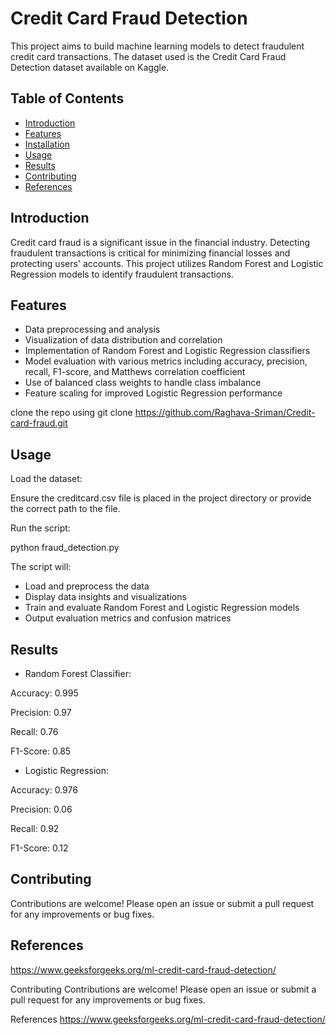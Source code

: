 # Credit Card Fraud Detection

This project aims to build machine learning models to detect fraudulent credit card transactions. The dataset used is the Credit Card Fraud Detection dataset available on Kaggle.


## Table of Contents

- [Introduction](#introduction)
- [Features](#features)
- [Installation](#installation)
- [Usage](#usage)
- [Results](#results)
- [Contributing](#contributing)
- [References](#references)
  
## Introduction

Credit card fraud is a significant issue in the financial industry. Detecting fraudulent transactions is critical for minimizing financial losses and protecting users' accounts. This project utilizes Random Forest and Logistic Regression models to identify fraudulent transactions.


## Features

- Data preprocessing and analysis
- Visualization of data distribution and correlation
- Implementation of Random Forest and Logistic Regression classifiers
- Model evaluation with various metrics including accuracy, precision, recall, F1-score, and Matthews correlation coefficient
- Use of balanced class weights to handle class imbalance
- Feature scaling for improved Logistic Regression performance

clone the repo using git clone https://github.com/Raghava-Sriman/Credit-card-fraud.git


## Usage

Load the dataset:

Ensure the creditcard.csv file is placed in the project directory or provide the correct path to the file.


Run the script:

python fraud_detection.py


The script will:

- Load and preprocess the data
- Display data insights and visualizations
- Train and evaluate Random Forest and Logistic Regression models
- Output evaluation metrics and confusion matrices


## Results

- Random Forest Classifier:

Accuracy: 0.995

Precision: 0.97

Recall: 0.76

F1-Score: 0.85


- Logistic Regression:

Accuracy: 0.976

Precision: 0.06

Recall: 0.92

F1-Score: 0.12


## Contributing

Contributions are welcome! Please open an issue or submit a pull request for any improvements or bug fixes.


## References

https://www.geeksforgeeks.org/ml-credit-card-fraud-detection/

Contributing
Contributions are welcome! Please open an issue or submit a pull request for any improvements or bug fixes.

References
https://www.geeksforgeeks.org/ml-credit-card-fraud-detection/

